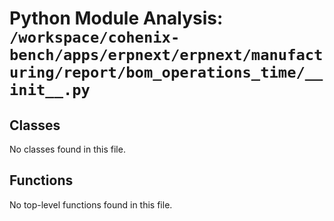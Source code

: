 # Python Module Analysis: `/workspace/cohenix-bench/apps/erpnext/erpnext/manufacturing/report/bom_operations_time/__init__.py`

## Classes

No classes found in this file.


## Functions

No top-level functions found in this file.
